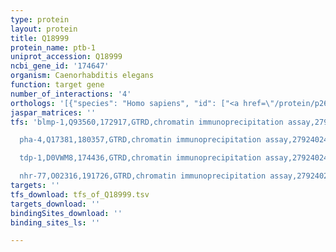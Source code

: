 ```yaml
---
type: protein
layout: protein
title: Q18999
protein_name: ptb-1
uniprot_accession: Q18999
ncbi_gene_id: '174647'
organism: Caenorhabditis elegans
function: target gene
number_of_interactions: '4'
orthologs: '[{"species": "Homo sapiens", "id": ["<a href=\"/protein/p26599\">P26599</a>", "<a href=\"/protein/q9uka9\">Q9UKA9</a>", "<a href=\"/protein/o95758\">O95758</a>"]}, {"species": "Mus musculus", "id": ["<a href=\"/protein/q922i7\">Q922I7</a>", "<a href=\"/protein/q91z31\">Q91Z31</a>", "G8JL74"]}, {"species": "Rattus norvegicus", "id": ["<a href=\"/protein/q66h20\">Q66H20</a>", "A0A0G2JV54", "<a href=\"/protein/q6p736\">Q6P736</a>"]}, {"species": "Drosophila melanogaster", "id": ["E1JJ45"]}, {"species": "Danio rerio", "id": ["<a href=\"/protein/e7fb37\">E7FB37</a>", "<a href=\"/protein/f1qkg2\">F1QKG2</a>", "<a href=\"/protein/a0a0r4izg6\">A0A0R4IZG6</a>", "<a href=\"/protein/a5pm68\">A5PM68</a>", "<a href=\"/protein/q503d3\">Q503D3</a>"]}]'
jaspar_matrices: ''
tfs: 'blmp-1,Q93560,172917,GTRD,chromatin immunoprecipitation assay,27924024%5Buid%5D,No

  pha-4,Q17381,180357,GTRD,chromatin immunoprecipitation assay,27924024%5Buid%5D,No

  tdp-1,D0VWM8,174436,GTRD,chromatin immunoprecipitation assay,27924024%5Buid%5D,No

  nhr-77,O02316,191726,GTRD,chromatin immunoprecipitation assay,27924024%5Buid%5D,No'
targets: ''
tfs_download: tfs_of_Q18999.tsv
targets_download: ''
bindingSites_download: ''
binding_sites_ls: ''

---
```

